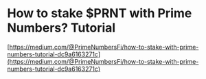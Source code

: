 # How to stake $PRNT with Prime Numbers? Tutorial

[https://medium.com/@PrimeNumbersFi/how-to-stake-with-prime-numbers-tutorial-dc9a6163271c](https://medium.com/@PrimeNumbersFi/how-to-stake-with-prime-numbers-tutorial-dc9a6163271c)
